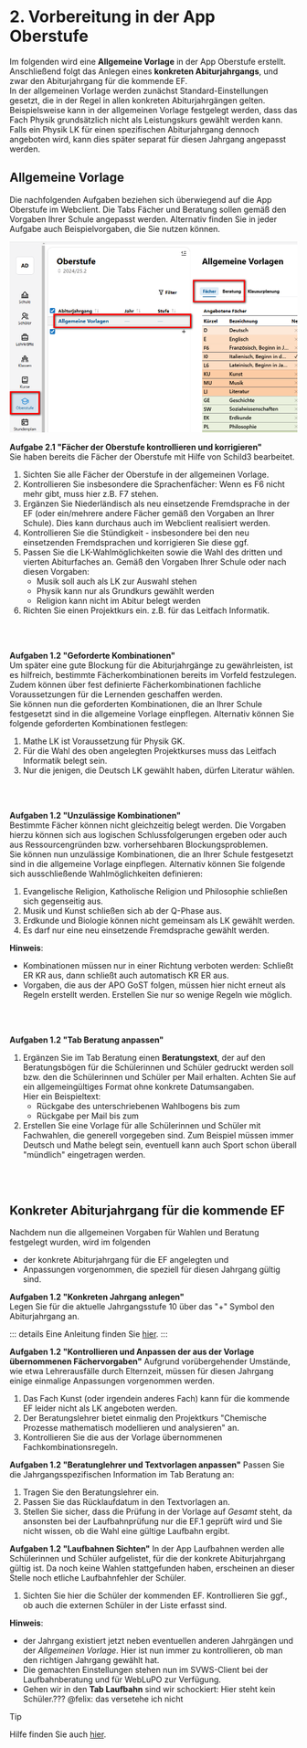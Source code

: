 # 2. Vorbereitung in der App Oberstufe

Im folgenden wird eine **Allgemeine Vorlage** in der App Oberstufe erstellt. Anschließend folgt das Anlegen eines **konkreten Abiturjahrgangs**, und zwar den Abiturjahrgang für die kommende EF.  
In der allgemeinen Vorlage werden zunächst Standard-Einstellungen gesetzt, die in der Regel in allen konkreten Abiturjahrgängen gelten. Beispielsweise kann in der allgemeinen Vorlage festgelegt werden, dass das Fach Physik grundsätzlich nicht als Leistungskurs gewählt werden kann. Falls ein Physik LK für einen spezifischen Abiturjahrgang dennoch angeboten wird, kann dies später separat für diesen Jahrgang angepasst werden. 




## Allgemeine Vorlage

Die nachfolgenden Aufgaben beziehen sich überwiegend auf die App Oberstufe im Webclient. 
Die Tabs Fächer und Beratung sollen gemäß den Vorgaben Ihrer Schule angepasst werden. 
Alternativ finden Sie in jeder Aufgabe auch Beispielvorgaben, die Sie nutzen können. 

![Allgemeine Vorlage](./graphics/gost_modul1_grundlagen_ef_allgVorlage.png)  
  
      

**Aufgabe 2.1 "Fächer der Oberstufe kontrollieren und korrigieren"**  
Sie haben bereits die Fächer der Oberstufe mit Hilfe von Schild3 bearbeitet. 
1. Sichten Sie alle Fächer der Oberstufe in der allgemeinen Vorlage.
2. Kontrollieren Sie insbesondere die Sprachenfächer: Wenn es F6 nicht mehr gibt, muss hier z.B. F7 stehen.
2. Ergänzen Sie Niederländisch als neu einsetzende Fremdsprache in der EF (oder ein/mehrere andere Fächer gemäß den Vorgaben an Ihrer Schule). Dies kann durchaus auch im Webclient realisiert werden.
3. Kontrollieren Sie die Stündigkeit - insbesondere bei den neu einsetzenden Fremdsprachen und korrigieren Sie diese ggf. 
4. Passen Sie die LK-Wahlmöglichkeiten sowie die Wahl des dritten und vierten Abiturfaches an. Gemäß den Vorgaben Ihrer Schule oder nach diesen Vorgaben:  
    + Musik soll auch als LK zur Auswahl stehen  
    + Physik kann nur als Grundkurs gewählt werden
    + Religion kann nicht im Abitur belegt werden
5. Richten Sie einen Projektkurs ein. z.B. für das Leitfach Informatik.


<br><br>

**Aufgaben 1.2 "Geforderte Kombinationen"**   
Um später eine gute Blockung für die Abiturjahrgänge zu gewährleisten, ist es hilfreich, bestimmte Fächerkombinationen bereits im Vorfeld festzulegen. Zudem können über fest definierte Fächerkombinationen fachliche Voraussetzungen für die Lernenden geschaffen werden.   
Sie können nun die geforderten Kombinationen, die an Ihrer Schule festgesetzt sind in die allgemeine Vorlage einpflegen. Alternativ können Sie folgende geforderten Kombinationen festlegen:
1. Mathe LK ist Voraussetzung für Physik GK.
2. Für die Wahl des oben angelegten Projektkurses muss das Leitfach Informatik belegt sein. 
3. Nur die jenigen, die Deutsch LK gewählt haben, dürfen Literatur wählen.

<br><br>

**Aufgaben 1.2 "Unzulässige Kombinationen"**   
Bestimmte Fächer können nicht gleichzeitig belegt werden. Die Vorgaben hierzu können sich aus logischen Schlussfolgerungen ergeben oder auch aus Ressourcengründen bzw. vorhersehbaren Blockungsproblemen.    
Sie können nun unzulässige Kombinationen, die an Ihrer Schule festgesetzt sind in die allgemeine Vorlage einpflegen. Alternativ können Sie folgende sich ausschließende Wahlmöglichkeiten definieren:
1. Evangelische Religion, Katholische Religion und Philosophie schließen sich gegenseitig aus.
2. Musik und Kunst schließen sich ab der Q-Phase aus.
3. Erdkunde und Biologie können nicht gemeinsam als LK gewählt werden.
4. Es darf nur eine neu einsetzende Fremdsprache gewählt werden. 
     


**Hinweis**: 
* Kombinationen müssen nur in einer Richtung verboten werden: Schließt ER KR aus, dann schließt auch automatisch KR ER aus.
* Vorgaben, die aus der APO GoST folgen, müssen hier nicht erneut als Regeln erstellt werden. Erstellen Sie nur so wenige Regeln wie möglich.

<br><br>

**Aufgaben 1.2 "Tab Beratung anpassen"**    
1. Ergänzen Sie im Tab Beratung einen **Beratungstext**, der auf den Beratungsbögen für die Schülerinnen und Schüler gedruckt werden soll bzw. den die Schülerinnen und Schüler per Mail erhalten. Achten Sie auf ein allgemeingültiges Format ohne konkrete Datumsangaben.     
Hier ein Beispieltext:
   + Rückgabe des unterschriebenen Wahlbogens bis zum 
   + Rückgabe per Mail bis zum
2. Erstellen Sie eine Vorlage für alle Schülerinnen und Schüler mit Fachwahlen, die generell vorgegeben sind. Zum Beispiel müssen immer Deutsch und Mathe belegt sein, eventuell kann auch Sport schon überall "mündlich" eingetragen werden.

<br><br>


## Konkreter Abiturjahrgang für die kommende EF
Nachdem nun die allgemeinen Vorgaben für Wahlen und Beratung festgelegt wurden, wird im folgenden
+ der konkrete Abiturjahrgang für die EF angelegten und
+ Anpassungen vorgenommen, die speziell für diesen Jahrgang gültig sind.



**Aufgaben 1.2 "Konkreten Jahrgang anlegen"**    
Legen Sie für die aktuelle Jahrgangsstufe 10 über das "+" Symbol den Abiturjahrgang an. 

::: details
Eine Anleitung finden Sie [hier](https://doku.svws-nrw.de/webclient/gost/abiturjahrgang/#einrichtung-der-jahrgange).
:::



**Aufgaben 1.2 "Kontrollieren und Anpassen der aus der Vorlage übernommenen Fächervorgaben"**
Aufgrund vorübergehender Umstände, wie etwa Lehrerausfälle durch Elternzeit, müssen für diesen Jahrgang einige einmalige Anpassungen vorgenommen werden.
1. Das Fach Kunst (oder irgendein anderes Fach) kann für die kommende EF leider nicht als LK angeboten werden.
2. Der Beratungslehrer bietet einmalig den Projektkurs "Chemische Prozesse mathematisch modellieren und analysieren" an.
3. Kontrollieren Sie die aus der Vorlage übernommenen Fachkombinationsregeln.


**Aufgaben 1.2 "Beratunglehrer und Textvorlagen anpassen"**
Passen Sie die Jahrgangsspezifischen Information im Tab Beratung an:
1. Tragen Sie den Beratungslehrer ein.
2. Passen Sie das Rücklaufdatum in den Textvorlagen an.
3. Stellen Sie sicher, dass die Prüfung in der Vorlage auf *Gesamt* steht, da ansonsten bei der Laufbahnprüfung nur die EF.1 geprüft wird und Sie nicht wissen, ob die Wahl eine gültige Laufbahn ergibt.


**Aufgaben 1.2 "Laufbahnen Sichten"**
In der App Laufbahnen werden alle Schülerinnen und Schüler aufgelistet, für die der konkrete Abiturjahrgang gültig ist. Da noch keine Wahlen stattgefunden haben, erscheinen an dieser Stelle noch etliche Laufbahnfehler der Schüler.
1. Sichten Sie hier die Schüler der kommenden EF. Kontrollieren Sie ggf., ob auch die externen Schüler in der Liste erfasst sind.

**Hinweis**: 

* der Jahrgang existiert jetzt neben eventuellen anderen Jahrgängen und der *Allgemeinen Vorlage*. 
Hier ist nun immer zu kontrollieren, ob man den richtigen Jahrgang gewählt hat.
* Die gemachten Einstellungen stehen nun im SVWS-Client bei der Laufbahnberatung und für WebLuPO zur Verfügung.
* Gehen wir in den **Tab Laufbahn** sind wir schockiert: Hier steht kein Schüler.??? @felix: das versetehe ich nicht


> [!TIP] 
> Hilfe finden Sie auch [hier](https://help.svws-nrw.de/gost/beratung/).